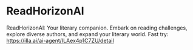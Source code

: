 # ReadHorizonAI
ReadHorizonAI: Your literary companion. Embark on reading challenges, explore diverse authors, and expand your literary world.
Fast try: https://illa.ai/ai-agent/ILAex4p1C7ZU/detail
